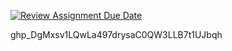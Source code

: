 [![Review Assignment Due Date](https://classroom.github.com/assets/deadline-readme-button-24ddc0f5d75046c5622901739e7c5dd533143b0c8e959d652212380cedb1ea36.svg)](https://classroom.github.com/a/YKdbavQP)

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